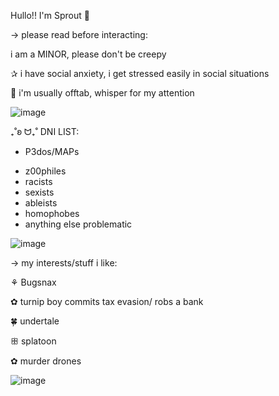 Hullo!! I'm Sprout 🌱

→ please read before interacting:
   
   i am a MINOR, please don't be creepy

✰ i have social anxiety, i get stressed easily
   in social situations

🪻 i'm usually offtab, whisper for my attention
     
   ![image](https://github.com/Epicsquiddo/Epicsquiddo/assets/162918569/de83818f-1f2b-4e4f-81eb-d7c52697dd7c)

₊˚ʚ ᗢ₊˚ DNI LIST:
 * P3dos/MAPs
- z00philes
- racists
- sexists
- ableists
- homophobes
- anything else problematic

 ![image](https://github.com/Epicsquiddo/Epicsquiddo/assets/162918569/526598f9-dc9e-4e02-a9a6-ffa0c6f3e180)

→ my interests/stuff i like:

⚘ Bugsnax

✿ turnip boy commits tax evasion/ robs a bank

🍀 undertale

ꕥ splatoon

✿ murder drones

![image](https://github.com/Epicsquiddo/Epicsquiddo/assets/162918569/f7c25262-444f-4534-9ced-874d74a9e8ea)

<!--
**Epicsquiddo/Epicsquiddo** is a ✨ _special_ ✨ repository because its `README.md` (this file) appears on your GitHub profile.

Here are some ideas to get you started:

- 🔭 I’m currently working on ...
- 🌱 I’m currently learning ...
- 👯 I’m looking to collaborate on ...
- 🤔 I’m looking for help with ...
- 💬 Ask me about ...
- 📫 How to reach me: ...
- 😄 Pronouns: ...
- ⚡ Fun fact: ...
-->
